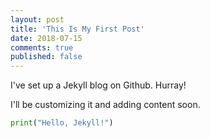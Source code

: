 ```yaml
---
layout: post
title: 'This Is My First Post'
date: 2018-07-15
comments: true
published: false
---
```

I've set up a Jekyll blog on Github. Hurray!

I'll be customizing it and adding content soon.

```python
print("Hello, Jekyll!")
```
